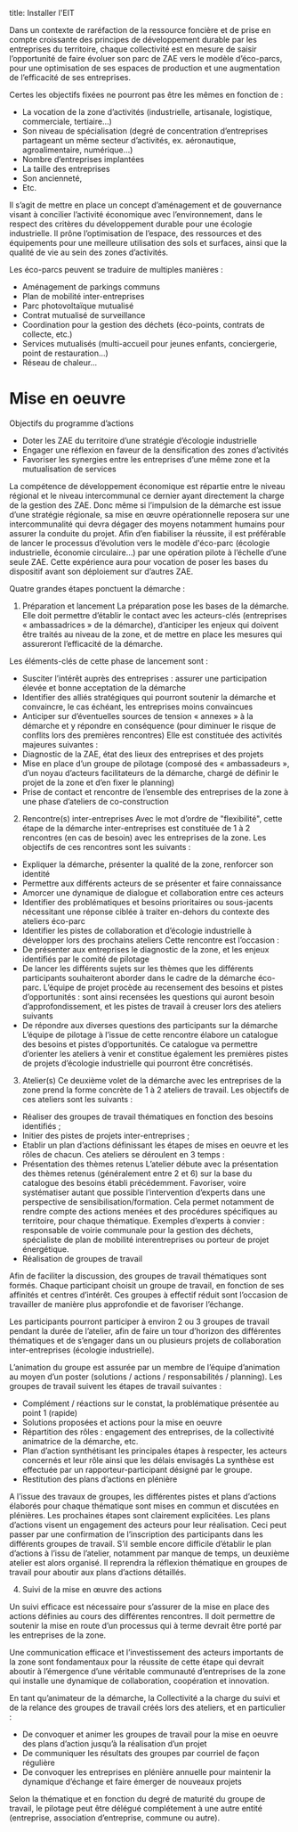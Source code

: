 title: Installer l'EIT

Dans un contexte de raréfaction de la ressource foncière et de prise en compte croissante des principes de développement durable par les entreprises du territoire, chaque collectivité est en mesure de saisir l’opportunité de faire évoluer son parc de ZAE vers le modèle d’éco-parcs, pour une optimisation de ses espaces de production et une augmentation de l’efficacité de ses entreprises.

Certes les objectifs fixées ne pourront pas être les mêmes en fonction de :

* La vocation de la zone d’activités (industrielle, artisanale, logistique, commerciale, tertiaire…)
* Son niveau de spécialisation (degré de concentration d’entreprises partageant un même secteur d’activités, ex. aéronautique, agroalimentaire, numérique…)
* Nombre d’entreprises implantées
* La taille des entreprises
* Son ancienneté,
* Etc.

Il s’agit de mettre en place un concept d’aménagement et de gouvernance visant à concilier l’activité économique avec l’environnement, dans le respect des critères du développement durable pour une écologie industrielle. Il prône l’optimisation de l’espace, des ressources et des équipements pour une meilleure utilisation des sols et surfaces, ainsi que la qualité de vie au sein des zones d’activités.

Les éco-parcs peuvent se traduire de multiples manières :

* Aménagement de parkings communs
* Plan de mobilité inter-entreprises
* Parc photovoltaïque mutualisé
* Contrat mutualisé de surveillance
* Coordination pour la gestion des déchets (éco-points, contrats de collecte, etc.)
* Services mutualisés (multi-accueil pour jeunes enfants, conciergerie, point de restauration...)
* Réseau de chaleur…

# Mise en oeuvre

Objectifs du programme d’actions

* Doter les ZAE du territoire d’une stratégie d’écologie industrielle
* Engager une réflexion en faveur de la densification des zones d’activités
* Favoriser les synergies entre les entreprises d’une même zone et la mutualisation de services

La compétence de développement économique est répartie entre le niveau régional et le niveau intercommunal ce dernier ayant directement la charge de la gestion des ZAE. Donc même si l’impulsion de la démarche est issue d’une stratégie régionale, sa mise en œuvre opérationnelle reposera sur une intercommunalité qui devra dégager des moyens notamment humains pour assurer la conduite du projet. Afin d’en fiabiliser la réussite, il est préférable de lancer le processus d’évolution vers le modèle d'éco-parc (écologie industrielle, économie circulaire…) par une opération pilote à l’échelle d’une seule ZAE. Cette expérience aura pour vocation de poser les bases du dispositif avant son déploiement sur d’autres ZAE.   

Quatre grandes étapes ponctuent la démarche :

1. Préparation et lancement
La préparation pose les bases de la démarche. Elle doit permettre d’établir le contact avec les acteurs-clés (entreprises « ambassadrices » de la démarche), d’anticiper les enjeux qui doivent être traités au niveau de la zone, et de mettre en place les mesures qui assureront l’efficacité de la démarche.

Les éléments-clés de cette phase de lancement sont :

* Susciter l’intérêt auprès des entreprises : assurer une participation élevée et bonne acceptation de la démarche
* Identifier des alliés stratégiques qui pourront soutenir la démarche et convaincre, le cas échéant, les entreprises moins convaincues
* Anticiper sur d’éventuelles sources de tension « annexes » à la démarche et y répondre en conséquence (pour diminuer le risque de conflits lors des premières rencontres)
Elle est constituée des activités majeures suivantes :
* Diagnostic de la ZAE, état des lieux des entreprises et des projets
* Mise en place d’un groupe de pilotage (composé des « ambassadeurs », d’un noyau d’acteurs facilitateurs de la démarche, chargé de définir le projet de la zone et d’en fixer le planning)
* Prise de contact et rencontre de l’ensemble des entreprises de la zone à une phase d’ateliers de co-construction

2. Rencontre(s) inter-entreprises
Avec le mot d’ordre de "flexibilité", cette étape de la démarche inter-entreprises est constituée de 1 à 2 rencontres (en cas de besoin) avec les entreprises de la zone. Les objectifs de ces rencontres sont les suivants :

* Expliquer la démarche, présenter la qualité de la zone, renforcer son identité
* Permettre aux différents acteurs de se présenter et faire connaissance
* Amorcer une dynamique de dialogue et collaboration entre ces acteurs
* Identifier des problématiques et besoins prioritaires ou sous-jacents nécessitant une réponse ciblée à traiter en-dehors du contexte des ateliers éco-parc
* Identifier les pistes de collaboration et d’écologie industrielle à développer lors des prochains ateliers
Cette rencontre est l’occasion :
* De présenter aux entreprises le diagnostic de la zone, et les enjeux identifiés par le comité de pilotage
* De lancer les différents sujets sur les thèmes que les différents participants souhaiteront aborder dans le cadre de la démarche éco-parc. L’équipe de projet procède au recensement des besoins et pistes d’opportunités : sont ainsi recensées les questions qui auront besoin d’approfondissement, et les pistes de travail à creuser lors des ateliers suivants
* De répondre aux diverses questions des participants sur la démarche
L’équipe de pilotage à l’issue de cette rencontre élabore un catalogue des besoins et pistes d’opportunités. Ce catalogue va permettre d’orienter les ateliers à venir et constitue également les premières pistes de projets d’écologie industrielle qui pourront être concrétisés.

3. Atelier(s)
Ce deuxième volet de la démarche avec les entreprises de la zone prend la forme concrète de 1 à 2 ateliers de travail. Les objectifs de ces ateliers sont les suivants :

* Réaliser des groupes de travail thématiques en fonction des besoins identifiés ;
* Initier des pistes de projets inter-entreprises ;
* Etablir un plan d’actions définissant les étapes de mises en oeuvre et les rôles de chacun.
Ces ateliers se déroulent en 3 temps :
* Présentation des thèmes retenus
L’atelier débute avec la présentation des thèmes retenus (généralement entre 2 et 6) sur la base du catalogue des besoins établi précédemment. Favoriser, voire systématiser autant que possible l’intervention d’experts dans une perspective de sensibilisation/formation. Cela permet notamment de rendre compte des actions menées et des procédures spécifiques au territoire, pour chaque thématique.
Exemples d’experts à convier : responsable de voirie communale pour la gestion des déchets, spécialiste de plan de mobilité interentreprises ou porteur de projet énergétique.
* Réalisation de groupes de travail

Afin de faciliter la discussion, des groupes de travail thématiques sont formés. Chaque participant choisit un groupe de travail, en fonction de ses affinités et centres d’intérêt. Ces groupes à effectif réduit sont l’occasion de travailler de manière plus approfondie et de favoriser l’échange.

Les participants pourront participer à environ 2 ou 3 groupes de travail pendant la durée de l’atelier, afin de faire un tour d’horizon des différentes thématiques et de s’engager dans un ou plusieurs projets de collaboration inter-entreprises (écologie industrielle).

L’animation du groupe est assurée par un membre de l’équipe d’animation au moyen d’un poster (solutions / actions / responsabilités / planning). Les groupes de travail suivent les étapes de travail suivantes :

* Complément / réactions sur le constat, la problématique présentée au point 1 (rapide)
* Solutions proposées et actions pour la mise en oeuvre
* Répartition des rôles : engagement des entreprises, de la collectivité animatrice de la démarche, etc.
* Plan d’action synthétisant les principales étapes à respecter, les acteurs concernés et leur rôle ainsi que les délais envisagés
La synthèse est effectuée par un rapporteur-participant désigné par le groupe.
* Restitution des plans d’actions en plénière

A l’issue des travaux de groupes, les différentes pistes et plans d’actions élaborés pour chaque thématique sont mises en commun et discutées en plénières. Les prochaines étapes sont clairement explicitées.
Les plans d’actions visent un engagement des acteurs pour leur réalisation. Ceci peut passer par une confirmation de l’inscription des participants dans les différents groupes de travail. S’il semble encore difficile d’établir le plan d’actions à l’issu de l’atelier, notamment par manque de temps, un deuxième atelier est alors organisé. Il reprendra la réflexion thématique en groupes de travail pour aboutir aux plans d’actions détaillés.

4. Suivi de la mise en œuvre des actions

Un suivi efficace est nécessaire pour s’assurer de la mise en place des actions définies au cours des différentes rencontres. Il doit permettre de soutenir la mise en route d’un processus qui à terme devrait être porté par les entreprises de la zone.

Une communication efficace et l’investissement des acteurs importants de la zone sont fondamentaux pour la réussite de cette étape qui devrait aboutir à l’émergence d’une véritable communauté d’entreprises de la zone qui installe une dynamique de collaboration, coopération et innovation.

En tant qu’animateur de la démarche, la Collectivité a la charge du suivi et de la relance des groupes de travail créés lors des ateliers, et en particulier :

* De convoquer et animer les groupes de travail pour la mise en oeuvre des plans d’action jusqu’à la réalisation d’un projet
* De communiquer les résultats des groupes par courriel de façon régulière
* De convoquer les entreprises en plénière annuelle pour maintenir la dynamique d’échange et faire émerger de nouveaux projets

Selon la thématique et en fonction du degré de maturité du groupe de travail, le pilotage peut être délégué complétement à une autre entité (entreprise, association d’entreprise, commune ou autre).
